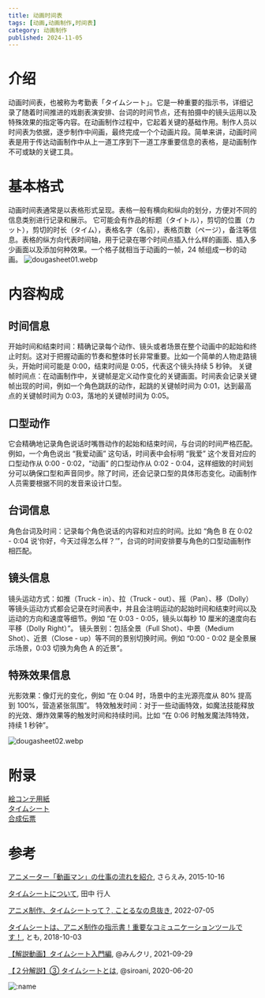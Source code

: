 ```yaml
---
title: 动画时间表
tags: [动画,动画制作,时间表]
category: 动画制作
published: 2024-11-05
---
```


# 介绍
动画时间表，也被称为考勤表「タイムシート」。它是一种重要的指示书，详细记录了随着时间推进的戏剧表演安排、台词的时间节点，还有拍摄中的镜头运用以及特殊效果的指定等内容。在动画制作过程中，它起着关键的基础作用。制作人员以时间表为依据，逐步制作中间画，最终完成一个个动画片段。简单来讲，动画时间表是用于传达动画制作中从上一道工序到下一道工序重要信息的表格，是动画制作不可或缺的关键工具。

# 基本格式
动画时间表通常是以表格形式呈现。表格一般有横向和纵向的划分，方便对不同的信息类别进行记录和展示。
它可能会有作品的标题（タイトル），剪切的位置（カット），剪切的时长（タイム），表格名字（名前），表格页数（ページ），备注等信息。表格的纵方向代表时间轴，用于记录在哪个时间点插入什么样的画面、插入多少画面以及添加何种效果。一个格子就相当于动画的一帧，24 帧组成一秒的动画。
![dougasheet01.webp](https://s2.loli.net/2024/11/04/iyxd8DKb75rWEUa.webp)

# 内容构成
## 时间信息
开始时间和结束时间：精确记录每个动作、镜头或者场景在整个动画中的起始和终止时刻。这对于把握动画的节奏和整体时长非常重要。比如一个简单的人物走路镜头，开始时间可能是 0:00，结束时间是 0:05，代表这个镜头持续 5 秒钟。
关键帧时间点：在动画制作中，关键帧是定义动作变化的关键画面。时间表会记录关键帧出现的时间，例如一个角色跳跃的动作，起跳的关键帧时间为 0:01，达到最高点的关键帧时间为 0:03，落地的关键帧时间为 0:05。
## 口型动作
它会精确地记录角色说话时嘴唇动作的起始和结束时间，与台词的时间严格匹配。例如，一个角色说出 “我爱动画” 这句话，时间表中会标明 “我爱” 这个发音对应的口型动作从 0:00 - 0:02，“动画” 的口型动作从 0:02 - 0:04，这样细致的时间划分可以确保口型和声音同步。除了时间，还会记录口型的具体形态变化。动画制作人员需要根据不同的发音来设计口型。
## 台词信息
角色台词及时间：记录每个角色说话的内容和对应的时间。比如 “角色 B 在 0:02 - 0:04 说‘你好，今天过得怎么样？’”，台词的时间安排要与角色的口型动画制作相匹配。
## 镜头信息
镜头运动方式：如推（Truck - in）、拉（Truck - out）、摇（Pan）、移（Dolly）等镜头运动方式都会记录在时间表中，并且会注明运动的起始时间和结束时间以及运动的方向和速度等细节。例如 “在 0:03 - 0:05，镜头以每秒 10 厘米的速度向右平移（Dolly Right）”。
镜头景别：包括全景（Full Shot）、中景（Medium Shot）、近景（Close - up）等不同的景别切换时间。例如 “0:00 - 0:02 是全景展示场景，0:03 切换为角色 A 的近景”。
## 特殊效果信息
光影效果：像灯光的变化，例如 “在 0:04 时，场景中的主光源亮度从 80% 提高到 100%，营造紧张氛围”。
特效触发时间：对于一些动画特效，如魔法技能释放的光效、爆炸效果等的触发时间和持续时间。比如 “在 0:06 时触发魔法阵特效，持续 1 秒钟”。

![dougasheet02.webp](https://s2.loli.net/2024/11/05/5HSVtEABKCXNurL.webp)

# 附录
[絵コンテ用紙](https://s2.loli.net/2024/11/05/cdLZro3k5hx81Tm.png)  
[タイムシート](https://s2.loli.net/2024/11/05/HYRDlk9XPCIi3pB.png)  
[合成伝票](https://s2.loli.net/2024/11/05/JB3cZHpbKOW7hi8.png)  


# 参考

[アニメーター「動画マン」の仕事の流れを紹介](https://saraemi.com/151016douga/), さらえみ, 2015-10-16

[タイムシートについて](http://www.listeningside.net/a_side03.html), 田中 行人


[アニメ制作、タイムシートって？, ことるなの息抜き](https://kotoluna-08.hatenablog.com/entry/2022/07/05/152512), 2022-07-05

[タイムシートは、アニメ制作の指示書！重要なコミュニケーションツールです！](https://blog.toonboom.com/ja/%E3%82%BF%E3%82%A4%E3%83%A0%E3%82%B7%E3%83%BC%E3%83%88%E3%81%AF-%E3%82%A2%E3%83%8B%E3%83%A1%E5%88%B6%E4%BD%9C%E3%81%AE%E6%8C%87%E7%A4%BA%E6%9B%B8%E9%87%8D%E8%A6%81%E3%81%AA%E3%82%B3%E3%83%9F%E3%83%A5%E3%83%8B%E3%82%B1%E3%83%BC%E3%82%B7%E3%83%A7%E3%83%B3%E3%83%84%E3%83%BC%E3%83%AB%E3%81%A7%E3%81%99#:~:text=%E9%87%8D%E8%A6%81%E3%81%AA%E3%82%B3%E3%83%9F%E3%83%A5%E3%83%8B%E3%82%B1%E3%83%BC%E3%82%B7%E3%83%A7%E3%83%B3%E3%83%84%E3%83%BC%E3%83%AB%E3%81%A7%E3%81%99%EF%BC%81,-%E3%83%9D%E3%82%B9%E3%83%88%E3%81%99%E3%82%8B%EF%BC%9A%202018&text=%E3%82%A2%E3%83%8B%E3%83%A1%E6%A5%AD%E7%95%8C%E3%81%A7%E3%80%8C%E3%82%BF%E3%82%A4%E3%83%A0%E3%82%B7%E3%83%BC%E3%83%88,%E3%82%BF%E3%82%A4%E3%83%A0%E3%82%B7%E3%83%BC%E3%83%88%E3%81%A8%E5%91%BC%E3%81%B3%E3%81%BE%E3%81%99%E3%80%82), とも, 2018-10-03

[【解説動画】タイムシート入門編](https://youtu.be/sZs_MyYnYfE), @みんクリ, 2021-09-29

[【２分解説】③ タイムシートとは](https://youtu.be/PQbkehjeWtQ), @siroani, 2020-06-20

![:name](https://count.getloli.com/@Mikuorz-12?theme=random)